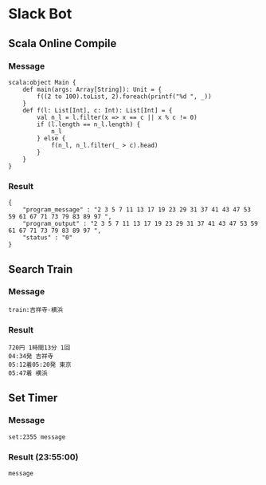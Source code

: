 # Slack Bot

## Scala Online Compile
### Message
```
scala:object Main {  
    def main(args: Array[String]): Unit = {  
        f((2 to 100).toList, 2).foreach(printf("%d ", _))  
    }  
    def f(l: List[Int], c: Int): List[Int] = {  
        val n_l = l.filter(x => x == c || x % c != 0)  
        if (l.length == n_l.length) {  
            n_l  
        } else {  
            f(n_l, n_l.filter(_ > c).head)  
        }  
    }  
}
```

### Result
```
{
    "program_message" : "2 3 5 7 11 13 17 19 23 29 31 37 41 43 47 53 59 61 67 71 73 79 83 89 97 ",
    "program_output" : "2 3 5 7 11 13 17 19 23 29 31 37 41 43 47 53 59 61 67 71 73 79 83 89 97 ",
    "status" : "0"
}
```

## Search Train
### Message
```
train:吉祥寺-横浜
```
### Result
```
720円 1時間13分 1回
04:34発 吉祥寺
05:12着05:20発 東京
05:47着 横浜
```

## Set Timer
### Message
```
set:2355 message
```
### Result (23:55:00)
```
message
```